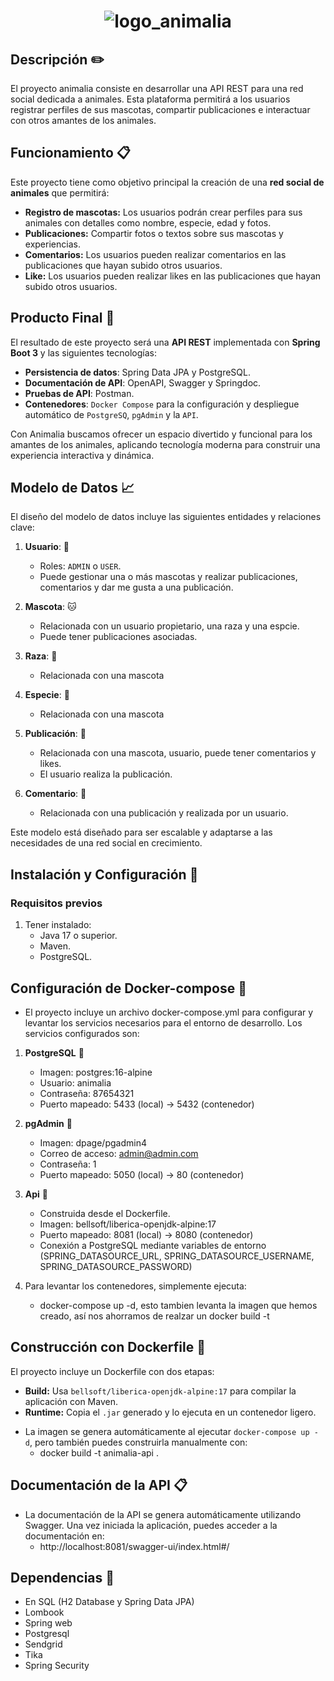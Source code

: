 
<h1 align="center">
    <img src="https://github.com/user-attachments/assets/61a2b517-d3e3-4168-af93-143d02472ed1" alt="logo_animalia">
</h1>

## Descripción :pencil2:
El proyecto animalia consiste en desarrollar una API REST para una red social dedicada a animales. Esta plataforma permitirá a los usuarios registrar perfiles de sus mascotas, compartir publicaciones e interactuar con otros amantes de los animales.

## Funcionamiento :clipboard:
Este proyecto tiene como objetivo principal la creación de una **red social de animales** que permitirá:
- **Registro de mascotas:** Los usuarios podrán crear perfiles para sus animales con detalles como nombre, especie, edad y fotos.
- **Publicaciones:** Compartir fotos o textos sobre sus mascotas y experiencias.
- **Comentarios:** Los usuarios pueden realizar comentarios en las publicaciones que hayan subido otros usuarios.
- **Like:** Los usuarios pueden realizar likes en las publicaciones que hayan subido otros usuarios.
  
## Producto Final :raised_hands:
El resultado de este proyecto será una **API REST** implementada con **Spring Boot 3** y las siguientes tecnologías:

- **Persistencia de datos**: Spring Data JPA y PostgreSQL.
- **Documentación de API**: OpenAPI, Swagger y Springdoc.
- **Pruebas de API**: Postman.
-  **Contenedores**: `Docker Compose` para la configuración y despliegue automático de `PostgreSQ`, `pgAdmin` y la `API`.

Con Animalia buscamos ofrecer un espacio divertido y funcional para los amantes de los animales, aplicando tecnología moderna para construir una experiencia interactiva y dinámica.


## Modelo de Datos :chart_with_upwards_trend:
El diseño del modelo de datos incluye las siguientes entidades y relaciones clave:

1. **Usuario**: :woman:
   - Roles: `ADMIN` o `USER`.
   - Puede gestionar una o más mascotas y realizar publicaciones, comentarios y dar me gusta a una publicación.

2. **Mascota**: :cat:
   - Relacionada con un usuario propietario, una raza y una espcie.
   - Puede tener publicaciones asociadas.

3. **Raza**: :penguin:
   - Relacionada con una mascota

4. **Especie**: :frog:
   - Relacionada con una mascota

5. **Publicación**: :camera_flash:
   - Relacionada con una mascota, usuario, puede tener comentarios y likes.
   - El usuario realiza la publicación.
     
6. **Comentario**: :speech_balloon:
   - Relacionada con una publicación y realizada por un usuario.

Este modelo está diseñado para ser escalable y adaptarse a las necesidades de una red social en crecimiento.

## Instalación y Configuración :closed_lock_with_key:

### Requisitos previos
1. Tener instalado:
   - Java 17 o superior.
   - Maven.
   - PostgreSQL.
    
## Configuración de Docker-compose :whale:
- El proyecto incluye un archivo docker-compose.yml para configurar y levantar los servicios necesarios para el entorno de desarrollo. Los servicios configurados son:
  
1. **PostgreSQL** :elephant:
   * Imagen: postgres:16-alpine
   * Usuario: animalia
   * Contraseña: 87654321
   * Puerto mapeado: 5433 (local) → 5432 (contenedor)
  
2. **pgAdmin** :elephant:
   * Imagen: dpage/pgadmin4
   * Correo de acceso: admin@admin.com
   * Contraseña: 1
   * Puerto mapeado: 5050 (local) → 80 (contenedor)
  
3. **Api** :elephant:
   * Construida desde el Dockerfile.
   * Imagen: bellsoft/liberica-openjdk-alpine:17
   * Puerto mapeado: 8081 (local) → 8080 (contenedor)
   * Conexión a PostgreSQL mediante variables de entorno (SPRING_DATASOURCE_URL, SPRING_DATASOURCE_USERNAME, SPRING_DATASOURCE_PASSWORD)
  
4. Para levantar los contenedores, simplemente ejecuta:
   - docker-compose up -d, esto tambien levanta la imagen que hemos creado, así nos ahorramos de realzar un docker build -t

## Construcción con Dockerfile :hammer:
El proyecto incluye un Dockerfile con dos etapas:
  * **Build:** Usa `bellsoft/liberica-openjdk-alpine:17` para compilar la aplicación con Maven.
  * **Runtime:** Copia el `.jar` generado y lo ejecuta en un contenedor ligero.
- La imagen se genera automáticamente al ejecutar `docker-compose up -d`, pero también puedes construirla manualmente con:
  * docker build -t animalia-api .

## Documentación de la API  :clipboard:
* La documentación de la API se genera automáticamente utilizando Swagger. Una vez iniciada la aplicación, puedes acceder a la documentación en:
   * http://localhost:8081/swagger-ui/index.html#/
 
## Dependencias :pencil:
   * En SQL (H2 Database y Spring Data JPA)
   * Lombook
   * Spring web
   * Postgresql
   * Sendgrid
   * Tika
   * Spring Security

